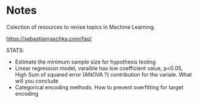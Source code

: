# Notes

Colection of resources to revise topics in Machine Learning.

https://sebastianraschka.com/faq/


STATS:

+ Estimate the minimum sample size for hypothesis testing
+ Linear regression model, varaible has low coefficient value, p<0.05, High Sum of squared error (ANOVA ?) contribution for the variale. What will you conclude
+ Categorical encoding methods. How to prevent overfitting for target encoding



